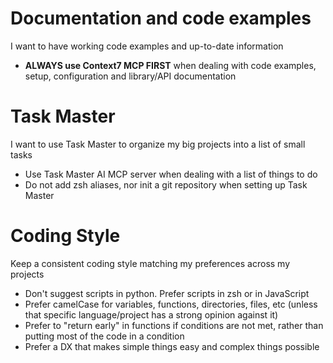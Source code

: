 # Documentation and code examples

I want to have working code examples and up-to-date information

- **ALWAYS use Context7 MCP FIRST** when dealing with code examples, setup, configuration and library/API documentation

# Task Master

I want to use Task Master to organize my big projects into a list of small tasks

- Use Task Master AI MCP server when dealing with a list of things to do
- Do not add zsh aliases, nor init a git repository when setting up Task Master

# Coding Style

Keep a consistent coding style matching my preferences across my projects

- Don't suggest scripts in python. Prefer scripts in zsh or in JavaScript
- Prefer camelCase for variables, functions, directories, files, etc (unless that specific language/project has a strong opinion against it)
- Prefer to "return early" in functions if conditions are not met, rather than putting most of the code in a condition
- Prefer a DX that makes simple things easy and complex things possible

